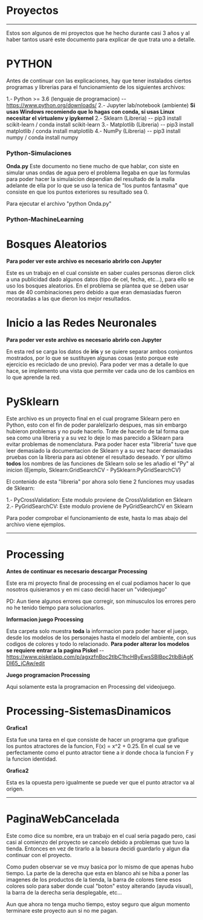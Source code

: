 # Proyectos
---

Estos son algunos de mi proyectos que he hecho durante casi 3 años y al haber tantos usaré este documento para explicar de que trata uno a detalle. 

# PYTHON

Antes de continuar con las explicaciones, hay que tener instalados ciertos programas y librerias para el funcionamiento de los siguientes archivos:

1.- Python >= 3.6 (lenguaje de programacion) -- https://www.python.org/downloads/
2.- Jupyter lab/notebook (ambiente) **Si usas Windows recomiendo que lo hagas con conda, si usas Linux necesitar el virtualenv y ipykernel**
2.- Sklearn (Libreria) -- pip3 install scikit-learn / conda install scikit-learn
3.- Matplotlib (Libreria) -- pip3 install matplotlib / conda install matplotlib
4.- NumPy (Libreria) -- pip3 install numpy / conda install numpy

### Python-Simulaciones
**Onda.py** Este documento no tiene mucho de que hablar, con siste en simular unas ondas de agua pero el problema llegaba en que las formulas para poder hacer la simulaicion dependian del resultado de la malla adelante de ella por lo que se uso la tenica de "los puntos fantasma" que consiste en que los puntos exteriores su resultado sea 0.

Para ejecutar el archivo "python Onda.py"

### Python-MachineLearning

# Bosques Aleatorios
**Para poder ver este archivo es necesario abrirlo con Jupyter**

Este es un trabajo en el cual consiste en saber cuales personas dieron click a una publicidad dado algunos datos (tipo de cel, fecha, etc...), para ello se uso los bosques aleatorios. En el problema se plantea que se deben usar mas de 40 combinaciones pero debido a que eran demasiadas fueron recoratadas a las que dieron los mejor resultados.

# Inicio a las Redes Neuronales
**Para poder ver este archivo es necesario abrirlo con Jupyter**

En esta red se carga los datos de **iris** y se quiere separar ambos conjuntos mostrados, por lo que se sustituyen algunas cosas (esto porque este ejercicio es reciclado de uno previo). Para poder ver mas a detalle lo que hace, se implemento una vista que permite ver cada uno de los cambios en lo que aprende la red.

# PySklearn

Este archivo es un proyecto final en el cual programe Sklearn pero en Python, esto con el fin de poder paralelizarlo despues, mas sin embargo hubieron problemas y no pude hacerlo. Trate de hacerlo de tal forma que sea como una libreria y a su vez lo deje lo mas parecido a Sklearn para evitar problemas de nomenclatura. Para poder hacer esta "libreria" tuve que leer demasiado la documentacion de Sklearn y a su vez hacer demasiadas pruebas con la libreria para asi obtener el resultado deseado. Y por ultimo **todos** los nombres de las funciones de Sklearn solo se les añadio el "Py" al inicion (Ejemplo, Sklearn:GridSearchCV - PySklearn:PyGridSearchCV) 

El contenido de esta "libreria" por ahora solo tiene 2 funciones muy usadas de Sklearn:

1.- PyCrossValidation: Este modulo proviene de CrossValidation en Sklearn
2.- PyGridSearchCV: Este modulo proviene de PyGridSearchCV en Sklearn

Para poder comprobar el funcionamiento de este, hasta lo mas abajo del archivo viene ejemplos.

---

# Processing 

**Antes de continuar es necesario descargar Processing**

Este era mi proyecto final de processing en el cual podiamos hacer lo que nosotros quisieramos y en mi caso decidi hacer un "videojuego"

PD: Aun tiene algunos errores que corregir, son minusculos los errores pero no he tenido tiempo para solucionarlos.

**Informacion juego Processing**

Esta carpeta solo muestra **toda** la informacion para poder hacer el juego, desde los modelos de los personajes hasta el modelo del ambiente, con sus codigos de colores y todo lo relacionado. **Para poder alterar los modelos se requiere entrar a la pagina Piskel** -- https://www.piskelapp.com/p/agxzfnBpc2tlbC1hcHByEwsSBlBpc2tlbBiAgKDI65_jCAw/edit

**Juego programacion Processing**

Aqui solamente esta la programacion en Processing del videojuego. 


# Processing-SistemasDinamicos

**Grafica1**

Esta fue una tarea en el que consiste de hacer un programa que grafique los puntos atractores de la funcion, F(x) = x^2 + 0.25. En el cual se ve perfectamente como el punto atractor tiene a ir donde choca la funcion F y la funcion identidad.

**Grafica2**

Esta es la opuesta pero igualmente se puede ver que el punto atractor va al origen.

---

# PaginaWebCancelada

Este como dice su nombre, era un trabajo en el cual seria pagado pero, casi casi al comienzo del proyecto se cancelo debido a problemas que tuvo la tienda. Entonces en vez de tirarlo a la basura decidi guardarlo y algun dia continuar con el proyecto.

Como puden observar se ve muy basica por lo mismo de que apenas hubo tiempo. La parte de la derecha que esta en blanco ahi se hiba a poner las imagenes de los productos de la tienda, la barra de colores tiene esos colores solo para saber donde cual "boton" estoy alterando (ayuda visual), la barra de la derecha seria desplegable, etc... 

Aun que ahora no tenga mucho tiempo, estoy seguro que algun momento terminare este proyecto aun si no me pagan.
